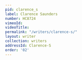 ```yaml
---
pid: clarence_s
label: Clarence Saunders
number: HC8724
vimeoId:
videoTitle:
permalink: "/writers/clarence-s/"
layout: writer
collection: writers
addressId: Clarence-S
order: '02'
---
```

